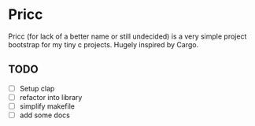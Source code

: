 # Pricc

Pricc (for lack of a better name or still undecided) is a very simple project bootstrap for my tiny c projects. 
Hugely inspired by Cargo. 

## TODO
- [ ] Setup clap
- [ ] refactor into library
- [ ] simplify makefile
- [ ] add some docs
